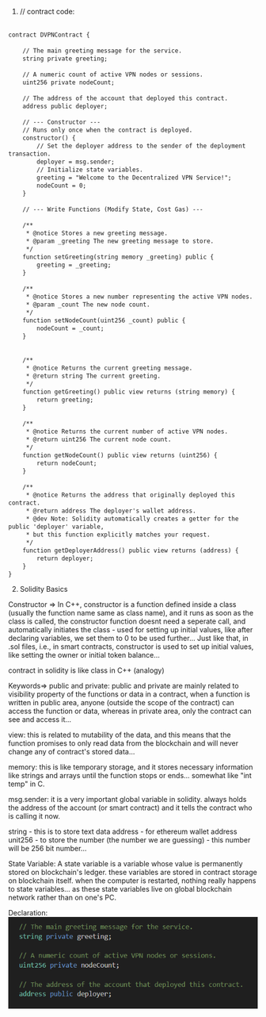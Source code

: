 1. // contract code:
```pragma solidity ^0.8.24;

contract DVPNContract {
     
    // The main greeting message for the service.
    string private greeting;

    // A numeric count of active VPN nodes or sessions.
    uint256 private nodeCount;

    // The address of the account that deployed this contract. 
    address public deployer;

    // --- Constructor ---
    // Runs only once when the contract is deployed.
    constructor() {
        // Set the deployer address to the sender of the deployment transaction.
        deployer = msg.sender;
        // Initialize state variables.
        greeting = "Welcome to the Decentralized VPN Service!";
        nodeCount = 0;
    }

    // --- Write Functions (Modify State, Cost Gas) ---

    /**
     * @notice Stores a new greeting message.
     * @param _greeting The new greeting message to store.
     */
    function setGreeting(string memory _greeting) public {
        greeting = _greeting;
    }

    /**
     * @notice Stores a new number representing the active VPN nodes.
     * @param _count The new node count.
     */
    function setNodeCount(uint256 _count) public {
        nodeCount = _count;
    }


    /**
     * @notice Returns the current greeting message.
     * @return string The current greeting.
     */
    function getGreeting() public view returns (string memory) {
        return greeting;
    }

    /**
     * @notice Returns the current number of active VPN nodes.
     * @return uint256 The current node count.
     */
    function getNodeCount() public view returns (uint256) {
        return nodeCount;
    }

    /**
     * @notice Returns the address that originally deployed this contract.
     * @return address The deployer's wallet address.
     * @dev Note: Solidity automatically creates a getter for the public 'deployer' variable,
     * but this function explicitly matches your request.
     */
    function getDeployerAddress() public view returns (address) {
        return deployer;
    }
}
```
2. Solidity Basics

Constructor => In C++, constructor is a function defined inside a class (usually the function name same as class name), and it runs as soon as the class is called, the constructor function doesnt need a seperate call, and automatically initiates the class - used for setting up initial values, like after declaring variables, we set them to 0 to be used further...
Just like that, in .sol files, i.e., in smart contracts, constructor is used to set up initial values, like setting the owner or initial token balance...

contract in solidity is like class in C++ (analogy)

Keywords=>
public and private: public and private are mainly related to visibility property of the functions or data in a contract, when a function is written in public area, anyone (outside the scope of the contract) can access the function or data, whereas in private area, only the contract can see and access it...

view: this is related to mutability of the data, and this means that the function promises to only read data from the blockchain and will never change any of contract's stored data...

memory: this is like temporary storage, and it stores necessary information like strings and arrays until the function stops or ends... somewhat like "int temp" in C.

msg.sender: it is a very important global variable in solidity. always holds the address of the account (or smart contract) and it tells the contract who is calling it now.

string - this is to store text data
address - for ethereum wallet address
unit256 - to store the number (the number we are guessing) - this number will be 256 bit number...

State Variable:
    A state variable is a variable whose value is permanently stored on blockchain's ledger. these variables are stored in contract storage on blockchain itself. when the computer is restarted, nothing really happens to state variables... as these state variables live on global blockchain network rather than on one's PC.

Declaration:
![alt text](screenshots/state-declaration.png)